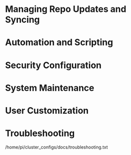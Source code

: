 # Managing Repo Updates and Syncing


# Automation and Scripting


# Security Configuration


# System Maintenance


# User Customization


# Troubleshooting
/home/pi/cluster_configs/docs/troubleshooting.txt
